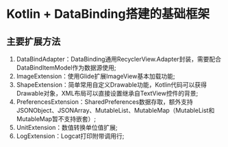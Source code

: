 # Kotlin + DataBinding搭建的基础框架

## 主要扩展方法
1. DataBindAdapter：DataBinding通用RecyclerView.Adapter封装，需要配合DataBindItemModel作为数据源使用;
2. ImageExtension：使用Glide扩展ImageView基本加载功能;
3. ShapeExtension：简单常用自定义Drawable功能，Kotlin代码可以获得Drawable对象，XML布局可以直接设置继承自TextView控件的背景;
4. PreferencesExtension：SharedPreferences数据存取，额外支持JSONObject、JSONArray、MutableList、MutableMap（MutableList和MutableMap暂不支持嵌套）;
5. UnitExtension：数值转换单位值扩展;
6. LogExtension：Logcat打印附带调用行;
